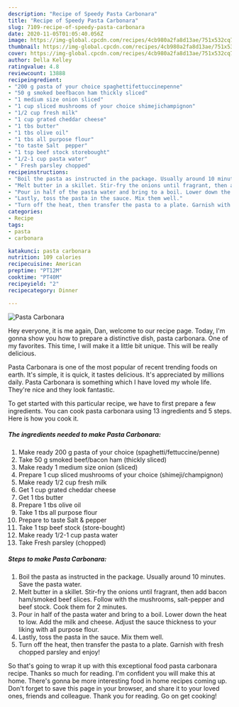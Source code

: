 ```yaml
---
description: "Recipe of Speedy Pasta Carbonara"
title: "Recipe of Speedy Pasta Carbonara"
slug: 7109-recipe-of-speedy-pasta-carbonara
date: 2020-11-05T01:05:40.056Z
image: https://img-global.cpcdn.com/recipes/4cb980a2fa8d13ae/751x532cq70/pasta-carbonara-recipe-main-photo.jpg
thumbnail: https://img-global.cpcdn.com/recipes/4cb980a2fa8d13ae/751x532cq70/pasta-carbonara-recipe-main-photo.jpg
cover: https://img-global.cpcdn.com/recipes/4cb980a2fa8d13ae/751x532cq70/pasta-carbonara-recipe-main-photo.jpg
author: Della Kelley
ratingvalue: 4.8
reviewcount: 13888
recipeingredient:
- "200 g pasta of your choice spaghettifettuccinepenne"
- "50 g smoked beefbacon ham thickly sliced"
- "1 medium size onion sliced"
- "1 cup sliced mushrooms of your choice shimejichampignon"
- "1/2 cup fresh milk"
- "1 cup grated cheddar cheese"
- "1 tbs butter"
- "1 tbs olive oil"
- "1 tbs all purpose flour"
- "to taste Salt  pepper"
- "1 tsp beef stock storebought"
- "1/2-1 cup pasta water"
- " Fresh parsley chopped"
recipeinstructions:
- "Boil the pasta as instructed in the package. Usually around 10 minutes. Save the pasta water."
- "Melt butter in a skillet. Stir-fry the onions until fragrant, then add bacon ham/smoked beef slices. Follow with the mushrooms, salt-pepper and beef stock. Cook them for 2 minutes."
- "Pour in half of the pasta water and bring to a boil. Lower down the heat to low. Add the milk and cheese. Adjust the sauce thickness to your liking with all purpose flour."
- "Lastly, toss the pasta in the sauce. Mix them well."
- "Turn off the heat, then transfer the pasta to a plate. Garnish with fresh chopped parsley and enjoy!"
categories:
- Recipe
tags:
- pasta
- carbonara

katakunci: pasta carbonara 
nutrition: 109 calories
recipecuisine: American
preptime: "PT12M"
cooktime: "PT40M"
recipeyield: "2"
recipecategory: Dinner

---
```



![Pasta Carbonara](https://img-global.cpcdn.com/recipes/4cb980a2fa8d13ae/751x532cq70/pasta-carbonara-recipe-main-photo.jpg)

Hey everyone, it is me again, Dan, welcome to our recipe page. Today, I'm gonna show you how to prepare a distinctive dish, pasta carbonara. One of my favorites. This time, I will make it a little bit unique. This will be really delicious.



Pasta Carbonara is one of the most popular of recent trending foods on earth. It's simple, it is quick, it tastes delicious. It's appreciated by millions daily. Pasta Carbonara is something which I have loved my whole life. They're nice and they look fantastic.


To get started with this particular recipe, we have to first prepare a few ingredients. You can cook pasta carbonara using 13 ingredients and 5 steps. Here is how you cook it.

<!--inarticleads1-->

##### The ingredients needed to make Pasta Carbonara:

1. Make ready 200 g pasta of your choice (spaghetti/fettuccine/penne)
1. Take 50 g smoked beef/bacon ham (thickly sliced)
1. Make ready 1 medium size onion (sliced)
1. Prepare 1 cup sliced mushrooms of your choice (shimeji/champignon)
1. Make ready 1/2 cup fresh milk
1. Get 1 cup grated cheddar cheese
1. Get 1 tbs butter
1. Prepare 1 tbs olive oil
1. Take 1 tbs all purpose flour
1. Prepare to taste Salt &amp; pepper
1. Take 1 tsp beef stock (store-bought)
1. Make ready 1/2-1 cup pasta water
1. Take  Fresh parsley (chopped)




<!--inarticleads2-->

##### Steps to make Pasta Carbonara:

1. Boil the pasta as instructed in the package. Usually around 10 minutes. Save the pasta water.
1. Melt butter in a skillet. Stir-fry the onions until fragrant, then add bacon ham/smoked beef slices. Follow with the mushrooms, salt-pepper and beef stock. Cook them for 2 minutes.
1. Pour in half of the pasta water and bring to a boil. Lower down the heat to low. Add the milk and cheese. Adjust the sauce thickness to your liking with all purpose flour.
1. Lastly, toss the pasta in the sauce. Mix them well.
1. Turn off the heat, then transfer the pasta to a plate. Garnish with fresh chopped parsley and enjoy!




So that's going to wrap it up with this exceptional food pasta carbonara recipe. Thanks so much for reading. I'm confident you will make this at home. There's gonna be more interesting food in home recipes coming up. Don't forget to save this page in your browser, and share it to your loved ones, friends and colleague. Thank you for reading. Go on get cooking!
